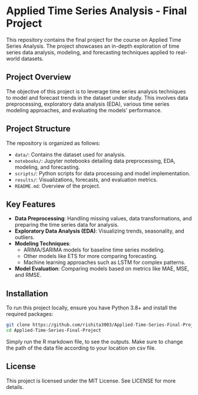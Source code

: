 # Applied Time Series Analysis - Final Project

This repository contains the final project for the course on Applied Time Series Analysis. The project showcases an in-depth exploration of time series data analysis, modeling, and forecasting techniques applied to real-world datasets.

## Project Overview

The objective of this project is to leverage time series analysis techniques to model and forecast trends in the dataset under study. This involves data preprocessing, exploratory data analysis (EDA), various time series modeling approaches, and evaluating the models' performance.

## Project Structure

The repository is organized as follows:

- `data/`: Contains the dataset used for analysis.
- `notebooks/`: Jupyter notebooks detailing data preprocessing, EDA, modeling, and forecasting.
- `scripts/`: Python scripts for data processing and model implementation.
- `results/`: Visualizations, forecasts, and evaluation metrics.
- `README.md`: Overview of the project.

## Key Features

- **Data Preprocessing**: Handling missing values, data transformations, and preparing the time series data for analysis.
- **Exploratory Data Analysis (EDA)**: Visualizing trends, seasonality, and outliers.
- **Modeling Techniques**:
  - ARIMA/SARIMA models for baseline time series modeling.
  - Other models like ETS for more comparing forecasting.
  - Machine learning approaches such as LSTM for complex patterns.
- **Model Evaluation**: Comparing models based on metrics like MAE, MSE, and RMSE.

## Installation

To run this project locally, ensure you have Python 3.8+ and install the required packages:

```bash
git clone https://github.com/rishita3003/Applied-Time-Series-Final-Project.git
cd Applied-Time-Series-Final-Project
```

Simply run the R markdown file, to see the outputs. Make sure to change the path of the data file according to your location on csv file.

## License
This project is licensed under the MIT License. See LICENSE for more details.
